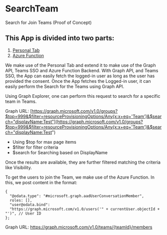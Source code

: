 # SearchTeam
Search for Join Teams (Proof of Concept)

## This App is divided into two parts:
1. [Personal Tab](https://github.com/anubhavranjan/SearchTeam/tree/main/tabs)
2. [Azure Function](https://github.com/anubhavranjan/SearchTeam/tree/main/api)

We make use of the Personal Tab and extend it to make use of the Graph API, Teams SSO and Azure Function Backend.
With Graph API, and Teams SSO, the App can easily fetch the logged-in user as long as the user has provided the consent.
Once the App fetches the Logged-in user, it can easily perform the Search for the Teams using Graph API.

Using Graph Explorer, one can perform this request to search for a specific team in Teams.

Graph URL: [https://graph.microsoft.com/v1.0/groups?$top=999&$filter=resourceProvisioningOptions/Any(x:x+eq+'Team')&$search="displayName:Test"](https://graph.microsoft.com/v1.0/groups?$top=999&$filter=resourceProvisioningOptions/Any(x:x+eq+'Team')&$search="displayName:Test")

 - Using $top for max page items
 - $filter for filter criteria
 - $search for Searching based on DisplayName
 
 
Once the results are available, they are further filtered matching the criteria like Visibility.

To get the users to join the Team, we make use of the Azure Function.
In this, we post content in the format:

```
{
  "@odata.type": "#microsoft.graph.aadUserConversationMember",
  roles: [],
  "user@odata.bind":
  "https://graph.microsoft.com/v1.0/users('" + currentUser.objectId + "')", // User ID
};
```

Graph URL: https://graph.microsoft.com/v1.0/teams/{teamId}/members

